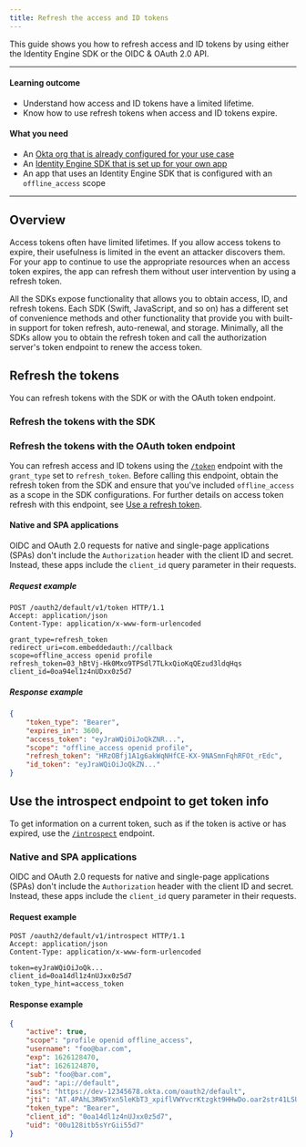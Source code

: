 ```yaml
---
title: Refresh the access and ID tokens
---
```


<ApiLifecycle access="ie" />

This guide shows you how to refresh access and ID tokens by using either the Identity Engine SDK or the OIDC & OAuth 2.0 API.

---

#### Learning outcome

* Understand how access and ID tokens have a limited lifetime.
* Know how to use refresh tokens when access and ID tokens expire.

#### What you need

* An [Okta org that is already configured for your use case](/docs/guides/oie-embedded-common-org-setup/)
* An [Identity Engine SDK that is set up for your own app](/docs/guides/oie-embedded-common-download-setup-app/)
* An app that uses an Identity Engine SDK that is configured with an `offline_access` scope

---

## Overview

Access tokens often have limited lifetimes. If you allow access tokens to expire, their usefulness is limited in the event an attacker discovers them. For your app to continue to use the appropriate resources when an access token expires, the app can refresh them without user intervention by using a refresh token.

All the SDKs expose functionality that allows you to obtain access, ID, and refresh tokens. Each SDK (Swift, JavaScript, and so on) has a different set of convenience methods and other functionality that provide you with built-in support for token refresh, auto-renewal, and storage. Minimally, all the SDKs allow you to obtain the refresh token and call the authorization server's token endpoint to renew the access token.

## Refresh the tokens

You can refresh tokens with the SDK or with the OAuth token endpoint.

### Refresh the tokens with the SDK

<StackSnippet snippet="refreshusingthesdk" />

### Refresh the tokens with the OAuth token endpoint

You can refresh access and ID tokens using the [`/token`](/docs/reference/api/oidc/#token) endpoint with the `grant_type` set to `refresh_token`. Before calling this endpoint, obtain the refresh token from the SDK and ensure that you've included `offline_access` as a scope in the SDK configurations. For further details on access token refresh with this endpoint, see [Use a refresh token](/docs/guides/refresh-tokens/main/#use-a-refresh-token).

<StackSnippet snippet="refreshendpointrequest" />

#### Native and SPA applications

OIDC and OAuth 2.0 requests for native and single-page applications (SPAs) don't include the `Authorization` header with the client ID and secret. Instead, these apps include the `client_id` query parameter in their requests.

##### Request example

```http
POST /oauth2/default/v1/token HTTP/1.1
Accept: application/json
Content-Type: application/x-www-form-urlencoded

grant_type=refresh_token
redirect_uri=com.embeddedauth://callback
scope=offline_access openid profile
refresh_token=03_hBtVj-Hk0Mxo9TPSdl7TLkxQioKqQEzud3ldqHqs
client_id=0oa94el1z4nUDxx0z5d7
```

##### Response example

```json
{
    "token_type": "Bearer",
    "expires_in": 3600,
    "access_token": "eyJraWQiOiJoQkZNR...",
    "scope": "offline_access openid profile",
    "refresh_token": "HRzOBfj1A1g6akWqNHfCE-KX-9NASmnFqhRFOt_rEdc",
    "id_token": "eyJraWQiOiJoQkZN..."
}
```

## Use the introspect endpoint to get token info

To get information on a current token, such as if the token is active or has expired, use the [`/introspect`](/docs/reference/api/oidc/#introspect) endpoint.

<StackSnippet snippet="introspectendpointrequest" />

### Native and SPA applications

OIDC and OAuth 2.0 requests for native and single-page applications (SPAs) don't include the `Authorization` header with the client ID and secret. Instead, these apps include the `client_id` query parameter in their requests.

#### Request example

```http
POST /oauth2/default/v1/introspect HTTP/1.1
Accept: application/json
Content-Type: application/x-www-form-urlencoded

token=eyJraWQiOiJoQk...
client_id=0oa14dl1z4nUJxx0z5d7
token_type_hint=access_token
```

#### Response example

```json
{
    "active": true,
    "scope": "profile openid offline_access",
    "username": "foo@bar.com",
    "exp": 1626128470,
    "iat": 1626124870,
    "sub": "foo@bar.com",
    "aud": "api://default",
    "iss": "https://dev-12345678.okta.com/oauth2/default",
    "jti": "AT.4PAhL3RW5Yxn5leKbT3_xpiflVWYvcrKtzgkt9HHwDo.oar2str41LSUbsgXb5d6",
    "token_type": "Bearer",
    "client_id": "0oa14dl1z4nUJxx0z5d7",
    "uid": "00u128itb5sYrGii55d7"
}
```